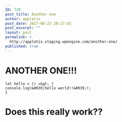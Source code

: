 ```yaml
---
ID: 729
post_title: Another one
author: applatix
post_date: 2017-06-23 20:17:02
post_excerpt: ""
layout: post
permalink: >
  http://applatix.staging.wpengine.com/another-one/
published: true
---
```

# ANOTHER ONE!!!

```
let hello = () =&gt; {
console.log(&#039;hello world!!&#039;);
}
```

# Does this really work??